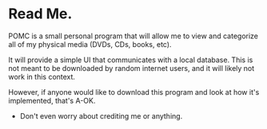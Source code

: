 # Read Me.
POMC is a small personal program that will allow me to view and categorize all of my physical media (DVDs, CDs, books, etc).

It will provide a simple UI that communicates with a local database.
This is not meant to be downloaded by random internet users, and it will likely not work in this context.

However, if anyone would like to download this program and look at how it's implemented, that's A-OK. 
 - Don't even worry about crediting me or anything.
